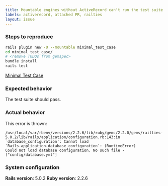 ```yaml
---
title: Mountable engines without ActiveRecord can't run the test suite
labels: activerecord, attached PR, railties
layout: issue
---
```


### Steps to reproduce

```sh
rails plugin new -O --mountable minimal_test_case
cd minimal_test_case/
# <remove TODOs from gemspec>
bundle install
rails test
```

[Minimal Test Case](https://github.com/jmmcduffie/rails-minimal-test-case)

### Expected behavior

The test suite should pass.

### Actual behavior

This error is thrown:
```
/usr/local/var/rbenv/versions/2.2.6/lib/ruby/gems/2.2.0/gems/railties-5.0.2/lib/rails/application/configuration.rb:143:in `database_configuration': Cannot load `Rails.application.database_configuration`: (RuntimeError)
Could not load database configuration. No such file - ["config/database.yml"]
```

### System configuration
**Rails version**: 5.0.2
**Ruby version**: 2.2.6

